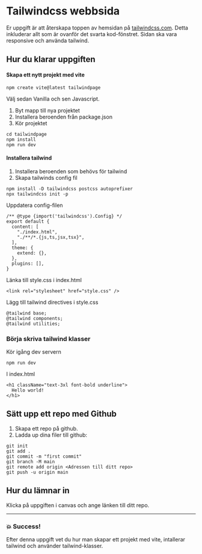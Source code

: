 # Tailwindcss webbsida

Er uppgift är att återskapa toppen av hemsidan på [tailwindcss.com](http://tailwindcss.com). Detta inkluderar allt som är ovanför det svarta kod-fönstret. Sidan ska vara responsive och använda tailwind.

## Hur du klarar uppgiften

#### Skapa ett nytt projekt med vite

```
npm create vite@latest tailwindpage
```

Välj sedan Vanilla och sen Javascript.

1. Byt mapp till nya projektet
2. Installera beroenden från package.json
3. Kör projektet

```
cd tailwindpage
npm install
npm run dev
```

#### Installera tailwind

1. Installera beroenden som behövs för tailwind
2. Skapa tailwinds config fil

```
npm install -D tailwindcss postcss autoprefixer
npx tailwindcss init -p
```

Uppdatera config-filen

```
/** @type {import('tailwindcss').Config} */
export default {
  content: [
    "./index.html",
    "./**/*.{js,ts,jsx,tsx}",
  ],
  theme: {
    extend: {},
  },
  plugins: [],
}
```

Länka till style.css i index.html

```
<link rel="stylesheet" href="style.css" />
```

Lägg till tailwind directives i style.css

```
@tailwind base;
@tailwind components;
@tailwind utilities;
```

### Börja skriva tailwind klasser

Kör igång dev servern

```
npm run dev
```

I index.html

```
<h1 className="text-3xl font-bold underline">
  Hello world!
</h1>
```

## Sätt upp ett repo med Github

1. Skapa ett repo på github.
2. Ladda up dina filer till github:

```
git init
git add .
git commit -m "first commit"
git branch -M main
git remote add origin <Adressen till ditt repo>
git push -u origin main
```

## Hur du lämnar in

Klicka på uppgiften i canvas och ange länken till ditt repo.

---

### :boom: Success!

Efter denna uppgift vet du hur man skapar ett projekt med vite, intallerar tailwind och använder tailwind-klasser.
